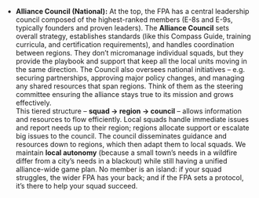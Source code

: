 - **Alliance Council (National):** At the top, the FPA has a central leadership council composed of the highest-ranked members (E-8s and E-9s, typically founders and proven leaders). The **Alliance Council** sets overall strategy, establishes standards (like this Compass Guide, training curricula, and certification requirements), and handles coordination between regions. They don’t micromanage individual squads, but they provide the playbook and support that keep all the local units moving in the same direction. The Council also oversees national initiatives – e.g. securing partnerships, approving major policy changes, and managing any shared resources that span regions. Think of them as the steering committee ensuring the alliance stays true to its mission and grows effectively.  
This tiered structure – **squad → region → council** – allows information and resources to flow efficiently. Local squads handle immediate issues and report needs up to their region; regions allocate support or escalate big issues to the council. The council disseminates guidance and resources down to regions, which then adapt them to local squads. We maintain **local autonomy** (because a small town’s needs in a wildfire differ from a city’s needs in a blackout) while still having a unified alliance-wide game plan. No member is an island: if your squad struggles, the wider FPA has your back; and if the FPA sets a protocol, it’s there to help your squad succeed.